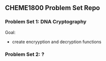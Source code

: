 ## CHEME1800 Problem Set Repo

### Problem Set 1: DNA Cryptography
Goal:
- create encryyption and decryption functions

### Problem Set 2: ?
